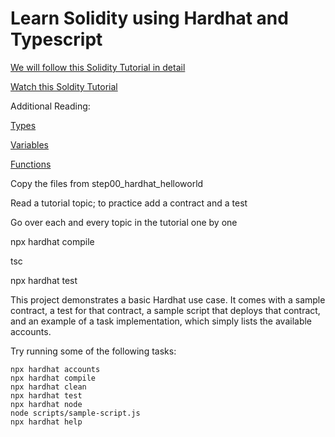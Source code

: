 # Learn Solidity using Hardhat and Typescript

[We will follow this Solidity Tutorial in detail](https://www.tutorialspoint.com/solidity/index.htm)

[Watch this Soldity Tutorial](https://www.youtube.com/watch?v=M576WGiDBdQ)

Additional Reading:

[Types](https://www.bitdegree.org/learn/solidity-types)

[Variables](https://www.bitdegree.org/learn/solidity-variables)

[Functions](https://www.bitdegree.org/learn/solidity-functions)

Copy the files from step00_hardhat_helloworld

Read a tutorial topic; to practice add a contract and a test 

Go over each and every topic in the tutorial one by one

npx hardhat compile

tsc

npx hardhat test




This project demonstrates a basic Hardhat use case. It comes with a sample contract, a test for that contract, a sample script that deploys that contract, and an example of a task implementation, which simply lists the available accounts.

Try running some of the following tasks:

```shell
npx hardhat accounts
npx hardhat compile
npx hardhat clean
npx hardhat test
npx hardhat node
node scripts/sample-script.js
npx hardhat help
```
